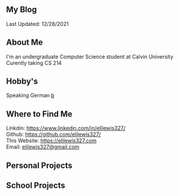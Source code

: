 ## My Blog 
Last Updated: 12/28/2021

## About Me

  I'm an undergraduate Computer Science student at Calvin University
  Curently taking CS 214

## Hobby's
  
  Speaking German
  <a href="/">b</a>
  
## Where to Find Me
  
  Linkdin: https://www.linkedin.com/in/elilewis327/ <br />
  Github: https://github.com/elilewis327/ <br />
  This Website: https://elilewis327.com <br />
  Email: elilewis327@gmail.com <br />
  
## Personal Projects


## School Projects
